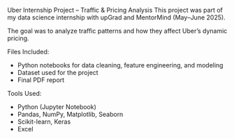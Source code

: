 Uber Internship Project – Traffic & Pricing Analysis
This project was part of my data science internship with upGrad and MentorMind (May–June 2025).

The goal was to analyze traffic patterns and how they affect Uber’s dynamic pricing.

Files Included:
- Python notebooks for data cleaning, feature engineering, and modeling
- Dataset used for the project
- Final PDF report

Tools Used:
- Python (Jupyter Notebook)
- Pandas, NumPy, Matplotlib, Seaborn
- Scikit-learn, Keras
- Excel


